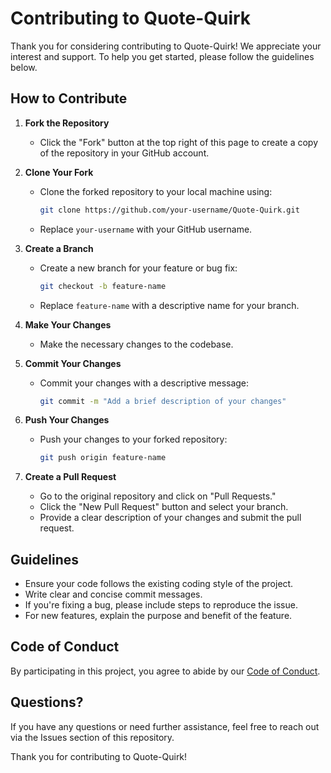 # Contributing to Quote-Quirk

Thank you for considering contributing to Quote-Quirk! We appreciate your interest and support. To help you get started, please follow the guidelines below.

## How to Contribute

1. **Fork the Repository**
   - Click the "Fork" button at the top right of this page to create a copy of the repository in your GitHub account.

2. **Clone Your Fork**
   - Clone the forked repository to your local machine using:
     ```bash
     git clone https://github.com/your-username/Quote-Quirk.git
     ```
   - Replace `your-username` with your GitHub username.

3. **Create a Branch**
   - Create a new branch for your feature or bug fix:
     ```bash
     git checkout -b feature-name
     ```
   - Replace `feature-name` with a descriptive name for your branch.

4. **Make Your Changes**
   - Make the necessary changes to the codebase.

5. **Commit Your Changes**
   - Commit your changes with a descriptive message:
     ```bash
     git commit -m "Add a brief description of your changes"
     ```

6. **Push Your Changes**
   - Push your changes to your forked repository:
     ```bash
     git push origin feature-name
     ```

7. **Create a Pull Request**
   - Go to the original repository and click on "Pull Requests."
   - Click the "New Pull Request" button and select your branch.
   - Provide a clear description of your changes and submit the pull request.

## Guidelines

- Ensure your code follows the existing coding style of the project.
- Write clear and concise commit messages.
- If you're fixing a bug, please include steps to reproduce the issue.
- For new features, explain the purpose and benefit of the feature.

## Code of Conduct

By participating in this project, you agree to abide by our [Code of Conduct](CODE_OF_CONDUCT.md).

## Questions?

If you have any questions or need further assistance, feel free to reach out via the Issues section of this repository.

Thank you for contributing to Quote-Quirk!
